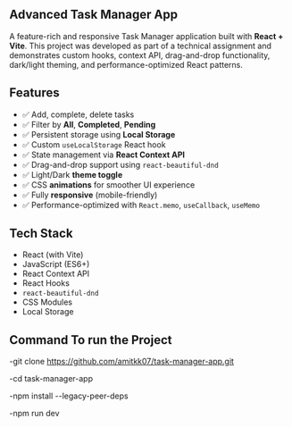 ## Advanced Task Manager App

A feature-rich and responsive Task Manager application built with **React + Vite**. This project was developed as part of a technical assignment and demonstrates custom hooks, context API, drag-and-drop functionality, dark/light theming, and performance-optimized React patterns.


##  Features

- ✅ Add, complete, delete tasks
- ✅ Filter by **All**, **Completed**, **Pending**
- ✅ Persistent storage using **Local Storage**
- ✅ Custom `useLocalStorage` React hook
- ✅ State management via **React Context API**
- ✅ Drag-and-drop support using `react-beautiful-dnd`
- ✅ Light/Dark **theme toggle**
- ✅ CSS **animations** for smoother UI experience
- ✅ Fully **responsive** (mobile-friendly)
- ✅ Performance-optimized with `React.memo`, `useCallback`, `useMemo`
## Tech Stack
- React (with Vite)
- JavaScript (ES6+)
- React Context API
- React Hooks
- `react-beautiful-dnd`
- CSS Modules
- Local Storage
## Command To run the Project

-git clone https://github.com/amitkk07/task-manager-app.git

-cd task-manager-app

-npm install --legacy-peer-deps


-npm run dev


